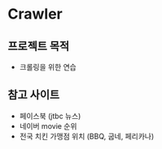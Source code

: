 # Crawler
## 프로젝트 목적
  * 크롤링을 위한 연습

## 참고 사이트
  * 페이스북 (jtbc 뉴스)
  * 네이버 movie 순위
  * 전국 치킨 가맹점 위치 (BBQ, 굽네, 페리카나)
  
